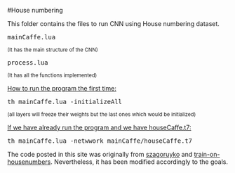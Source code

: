 #House numbering
<p>This folder contains the files to run CNN using House numbering dataset.</p>

<pre>mainCaffe.lua</pre>
<small>(It has the main structure of the CNN)</small>

<pre>process.lua</pre>
<small>(It has all the functions implemented)</small>

<u>How to run the program the first time:</u>
<pre>th mainCaffe.lua -initializeAll</pre>
<small>(all layers will freeze their weights but the last ones which would be initialized)</small>

<u>If we have already run the program and we have houseCaffe.t7:</u>
<pre>th mainCaffe.lua -netwwork mainCaffe/houseCaffe.t7</pre>

<p>The code posted in this site was originally from <a href="https://github.com/szagoruyko/loadcaffe">szagoruyko</a> and <a href="https://github.com/torch/demos">train-on-housenumbers</a>. Nevertheless, it has been modified accordingly to the goals.</p>

